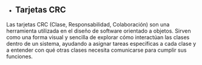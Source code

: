- ## Tarjetas CRC
Las tarjetas CRC (Clase, Responsabilidad, Colaboración) son una herramienta utilizada en el diseño de software orientado a objetos. Sirven como una forma visual y sencilla de explorar cómo interactúan las clases dentro de un sistema, ayudando a asignar tareas específicas a cada clase y a entender con qué otras clases necesita comunicarse para cumplir sus funciones.

